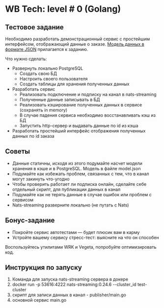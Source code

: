 # WB Tech: level # 0 (Golang)	

## Тестовое задание

Необходимо разработать демонстрационный сервис с простейшим интерфейсом, отображающий данные о заказе. [Модель данных в формате JSON](https://drive.google.com/file/d/1rrA7SJUoaGQwDriyY56MAeLT0J_OQkZF/view) прилагается к заданию.

Что нужно сделать:

* Развернуть локально PostgreSQL
  + Создать свою БД
  + Настроить своего пользователя
  + Создать таблицы для хранения полученных данных
* Разработать сервис
  + Реализовать подключение и подписку на канал в nats-streaming
  + Полученные данные записывать в БД
  + Реализовать кэширование полученных данных в сервисе (сохранять in memory)
  + В случае падения сервиса необходимо восстанавливать кэш из БД
  + Запустить http-сервер и выдавать данные по id из кэша
* Разработать простейший интерфейс отображения полученных данных по id заказа

## Советы
* Данные статичны, исходя из этого подумайте насчет модели хранения в кэше и в PostgreSQL. Модель в файле model.json
* Подумайте как избежать проблем, связанных с тем, что в канал могут закинуть что-угодно
* Чтобы проверить работает ли подписка онлайн, сделайте себе отдельный скрипт, для публикации данных в канал
* Подумайте как не терять данные в случае ошибок или проблем с сервисом
* Nats-streaming разверните локально (не путать с Nats)

## Бонус-задание
* Покройте сервис автотестами — будет плюсик вам в карму
* Устройте вашему сервису стресс-тест: выясните на что он способен

Воспользуйтесь утилитами WRK и Vegeta, попробуйте оптимизировать код.

## Инструкция по запуску

1. Команда для запуска nats-streaming сервера в докере
2. docker run -p 53616:4222 nats-streaming:0.24.6 --cluster_id test-cluster
3. скрипт для записи данных в канал - publisher/main.go
4. основной сервис main.go
